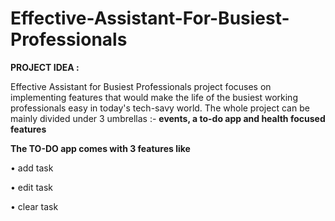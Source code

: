 # Effective-Assistant-For-Busiest-Professionals

**PROJECT IDEA :**

Effective Assistant for Busiest Professionals project focuses on implementing features that would make the life of the busiest working professionals easy in today's tech-savy world. 
The whole project can be mainly divided under 3 umbrellas :- **events, a to-do app and health focused features**

**The TO-DO app comes with 3 features like**

• add task

• edit task

• clear task


